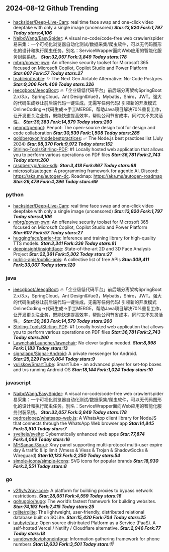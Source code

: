 ## 2024-08-12 Github Trending

### 
* [hacksider/Deep-Live-Cam](https://github.com/hacksider/Deep-Live-Cam): real time face swap and one-click video deepfake with only a single image (uncensored) ***Star:13,820 Fork:1,797 Today stars:4,106***
* [NaiboWang/EasySpider](https://github.com/NaiboWang/EasySpider): A visual no-code/code-free web crawler/spider易采集：一个可视化浏览器自动化测试/数据采集/爬虫软件，可以无代码图形化的设计和执行爬虫任务。别名：ServiceWrapper面向Web应用的智能化服务封装系统。 ***Star:32,057 Fork:3,849 Today stars:178***
* [mbrg/power-pwn](https://github.com/mbrg/power-pwn): An offensive security toolset for Microsoft 365 focused on Microsoft Copilot, Copilot Studio and Power Platform ***Star:607 Fork:57 Today stars:27***
* [teableio/teable](https://github.com/teableio/teable): ✨ The Next Gen Airtable Alternative: No-Code Postgres ***Star:9,306 Fork:409 Today stars:326***
* [jeecgboot/JeecgBoot](https://github.com/jeecgboot/JeecgBoot): 🔥「企业级低代码平台」前后端分离架构SpringBoot 2.x/3.x，SpringCloud，Ant Design&Vue3，Mybatis，Shiro，JWT。强大的代码生成器让前后端代码一键生成，无需写任何代码! 引领新的开发模式OnlineCoding->代码生成->手工MERGE，帮助Java项目解决70%重复工作，让开发更关注业务，既能快速提高效率，帮助公司节省成本，同时又不失灵活性。 ***Star:39,383 Fork:14,579 Today stars:260***
* [penpot/penpot](https://github.com/penpot/penpot): Penpot: The open-source design tool for design and code collaboration ***Star:30,539 Fork:1,508 Today stars:285***
* [goldbergyoni/nodebestpractices](https://github.com/goldbergyoni/nodebestpractices): ✅ The Node.js best practices list (July 2024) ***Star:98,370 Fork:9,972 Today stars:152***
* [Stirling-Tools/Stirling-PDF](https://github.com/Stirling-Tools/Stirling-PDF): #1 Locally hosted web application that allows you to perform various operations on PDF files ***Star:36,781 Fork:2,743 Today stars:260***
* [raspberrypi/pico-sdk](https://github.com/raspberrypi/pico-sdk):  ***Star:3,418 Fork:867 Today stars:68***
* [microsoft/autogen](https://github.com/microsoft/autogen): A programming framework for agentic AI. Discord: https://aka.ms/autogen-dc. Roadmap: https://aka.ms/autogen-roadmap ***Star:29,479 Fork:4,296 Today stars:69***

### python
* [hacksider/Deep-Live-Cam](https://github.com/hacksider/Deep-Live-Cam): real time face swap and one-click video deepfake with only a single image (uncensored) ***Star:13,820 Fork:1,797 Today stars:4,106***
* [mbrg/power-pwn](https://github.com/mbrg/power-pwn): An offensive security toolset for Microsoft 365 focused on Microsoft Copilot, Copilot Studio and Power Platform ***Star:607 Fork:57 Today stars:27***
* [huggingface/parler-tts](https://github.com/huggingface/parler-tts): Inference and training library for high-quality TTS models. ***Star:3,341 Fork:336 Today stars:91***
* [deepinsight/insightface](https://github.com/deepinsight/insightface): State-of-the-art 2D and 3D Face Analysis Project ***Star:22,361 Fork:5,302 Today stars:27***
* [public-apis/public-apis](https://github.com/public-apis/public-apis): A collective list of free APIs ***Star:309,411 Fork:33,067 Today stars:120***

### java
* [jeecgboot/JeecgBoot](https://github.com/jeecgboot/JeecgBoot): 🔥「企业级低代码平台」前后端分离架构SpringBoot 2.x/3.x，SpringCloud，Ant Design&Vue3，Mybatis，Shiro，JWT。强大的代码生成器让前后端代码一键生成，无需写任何代码! 引领新的开发模式OnlineCoding->代码生成->手工MERGE，帮助Java项目解决70%重复工作，让开发更关注业务，既能快速提高效率，帮助公司节省成本，同时又不失灵活性。 ***Star:39,383 Fork:14,579 Today stars:260***
* [Stirling-Tools/Stirling-PDF](https://github.com/Stirling-Tools/Stirling-PDF): #1 Locally hosted web application that allows you to perform various operations on PDF files ***Star:36,781 Fork:2,743 Today stars:260***
* [LawnchairLauncher/lawnchair](https://github.com/LawnchairLauncher/lawnchair): No clever tagline needed. ***Star:8,998 Fork:1,183 Today stars:13***
* [signalapp/Signal-Android](https://github.com/signalapp/Signal-Android): A private messenger for Android. ***Star:25,229 Fork:6,064 Today stars:9***
* [yuliskov/SmartTube](https://github.com/yuliskov/SmartTube): SmartTube - an advanced player for set-top boxes and tvs running Android OS ***Star:18,144 Fork:1,024 Today stars:10***

### javascript
* [NaiboWang/EasySpider](https://github.com/NaiboWang/EasySpider): A visual no-code/code-free web crawler/spider易采集：一个可视化浏览器自动化测试/数据采集/爬虫软件，可以无代码图形化的设计和执行爬虫任务。别名：ServiceWrapper面向Web应用的智能化服务封装系统。 ***Star:32,057 Fork:3,849 Today stars:178***
* [pedroslopez/whatsapp-web.js](https://github.com/pedroslopez/whatsapp-web.js): A WhatsApp client library for NodeJS that connects through the WhatsApp Web browser app ***Star:14,845 Fork:3,510 Today stars:7***
* [sveltejs/svelte](https://github.com/sveltejs/svelte): Cybernetically enhanced web apps ***Star:77,874 Fork:4,069 Today stars:16***
* [MHSanaei/3x-ui](https://github.com/MHSanaei/3x-ui): Xray panel supporting multi-protocol multi-user expire day & traffic & ip limit (Vmess & Vless & Trojan & ShadowSocks & Wireguard) ***Star:10,133 Fork:2,250 Today stars:54***
* [simple-icons/simple-icons](https://github.com/simple-icons/simple-icons): SVG icons for popular brands ***Star:18,930 Fork:2,551 Today stars:8***

### go
* [v2fly/v2ray-core](https://github.com/v2fly/v2ray-core): A platform for building proxies to bypass network restrictions. ***Star:28,651 Fork:4,559 Today stars:16***
* [gohugoio/hugo](https://github.com/gohugoio/hugo): The world’s fastest framework for building websites. ***Star:74,193 Fork:7,415 Today stars:25***
* [rqlite/rqlite](https://github.com/rqlite/rqlite): The lightweight, user-friendly, distributed relational database built on SQLite. ***Star:15,420 Fork:704 Today stars:25***
* [taubyte/tau](https://github.com/taubyte/tau): Open source distributed Platform as a Service (PaaS). A self-hosted Vercel / Netlify / Cloudflare alternative. ***Star:2,946 Fork:77 Today stars:18***
* [sundowndev/phoneinfoga](https://github.com/sundowndev/phoneinfoga): Information gathering framework for phone numbers ***Star:12,633 Fork:3,501 Today stars:11***
